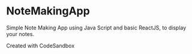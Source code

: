 # NoteMakingApp

Simple Note Making App using Java Script and basic ReactJS, to display your notes.


Created with CodeSandbox
